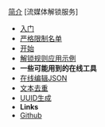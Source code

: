 <!-- markdownlint-disable-next-line first-line-heading -->
[简介](README.md)
[流媒体解锁服务]
- [入门](streamunlock/kaishi.md)
- [严格限制名单](streamunlock/netflix.md)
- [开始](streamunlock/principle.md)
- [解锁规则应用示例](streamunlock/xray.md)
- **一些可能用到的在线工具**
- [在线编辑JSON](https://www.jsontools.org/)
- [文本去重](https://docs.dnsunlock.com/rule/)
- [UUID生成](https://docs.dnsunlock.com/uuid/)
- **Links**
- [Github](https://github.com/steamsv/steamsv.github.io)
